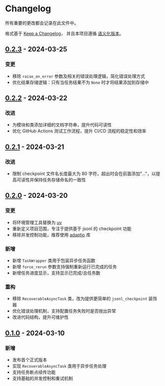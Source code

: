 # Changelog

所有重要的更改都会记录在此文件中。

格式基于 [Keep a Changelog](https://keepachangelog.com/zh-CN/1.0.0/)，
并且本项目遵循 [语义化版本](https://semver.org/lang/zh-CN/)。

## [0.2.3] - 2024-03-25

### 变更

- 移除 `raise_on_error` 参数及相关的错误处理逻辑，简化错误处理方式
- 优化结果存储逻辑：只有当任务结果不为 `None` 时才将结果添加到存储中

## [0.2.2] - 2024-03-22

### 改进

- 为模块和类添加详细的文档字符串，提升代码可读性
- 优化 GitHub Actions 测试工作流程，提升 CI/CD 流程的稳定性和效率

## [0.2.1] - 2024-03-21

### 改进

- 限制 checkpoint 文件名长度最大为 80 字符，超出时会在前面添加"..."，以提高可读性并保持任务存储命名的一致性

## [0.2.0] - 2024-03-20

### 变更

- 将环境管理工具替换为 [uv](https://docs.astral.sh/uv/)
- 重新定义项目范围，专注于提供基于 jsonl 的 checkpoint 功能
- 移除并发控制功能，推荐使用 [adaptio](https://github.com/Haskely/adaptio) 库

### 新增

- 新增 `TaskWrapper` 类用于包装异步任务函数
- 新增 `force_rerun` 参数支持强制重新运行已完成的任务
- 新增任务进度显示，支持显示已完成/总任务数

### 重构

- 移除 `RecoverableAsyncTask` 类，改为提供更简单的 `jsonl_checkpoint` 装饰器
- 优化错误处理机制，支持配置任务失败时是否抛出异常
- 改进代码结构，提升可维护性

## [0.1.0] - 2024-03-10

### 新增

- 发布首个正式版本
- 实现 `RecoverableAsyncTask` 类用于异步任务处理
- 支持任务断点续传功能
- 支持基础的并发控制和重试机制

[0.2.3]: https://github.com/username/recoverable-async-task/compare/v0.2.2...v0.2.3
[0.2.2]: https://github.com/username/recoverable-async-task/compare/v0.2.1...v0.2.2
[0.2.1]: https://github.com/username/recoverable-async-task/compare/v0.2.0...v0.2.1
[0.2.0]: https://github.com/username/recoverable-async-task/compare/v0.1.0...v0.2.0
[0.1.0]: https://github.com/username/recoverable-async-task/releases/tag/v0.1.0
